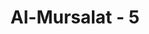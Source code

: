 ---
title: "Al-Mursalat - 5"
no: 5
arabic_no: ٥
ayah: فَالْمُلْقِيٰتِ ذِكْرًاۙ
translation: "dan (malaikat-malaikat) yang menyampaikan wahyu,"
tafsir: "Dalam ayat ini, Allah bersumpah dengan malaikat yang bertugas membawa wahyu kepada para nabi dan rasul. Akan tetapi, seperti pada ayat-ayat sebelumnya, ada yang mengartikan al-mulqiyat ini dengan angin yang menurunkan peringatan akan bencana Allah kepada manusia."
---